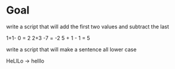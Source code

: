 # Goal 

write a script that will add the first two values and subtract the last

1+1- 0 = 2
2+3 -7 = -2
5 + 1 - 1 = 5


write a script that will make a sentence all lower case

HeLlLo -> helllo
